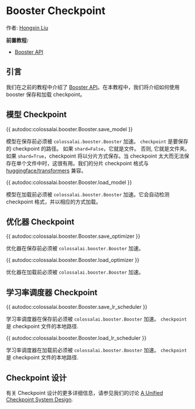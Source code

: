 # Booster Checkpoint

作者: [Hongxin Liu](https://github.com/ver217)

**前置教程:**
- [Booster API](./booster_api.md)

## 引言

我们在之前的教程中介绍了 [Booster API](./booster_api.md)。在本教程中，我们将介绍如何使用 booster 保存和加载 checkpoint。

## 模型 Checkpoint

{{ autodoc:colossalai.booster.Booster.save_model }}

模型在保存前必须被 `colossalai.booster.Booster` 加速。 `checkpoint` 是要保存的 checkpoint 的路径。 如果 `shard=False`，它就是文件。 否则, 它就是文件夹。如果 `shard=True`，checkpoint 将以分片方式保存。当 checkpoint 太大而无法保存在单个文件中时，这很有用。我们的分片 checkpoint 格式与 [huggingface/transformers](https://github.com/huggingface/transformers) 兼容。

{{ autodoc:colossalai.booster.Booster.load_model }}

模型在加载前必须被 `colossalai.booster.Booster` 加速。它会自动检测 checkpoint 格式，并以相应的方式加载。

## 优化器 Checkpoint


{{ autodoc:colossalai.booster.Booster.save_optimizer }}

优化器在保存前必须被 `colossalai.booster.Booster` 加速。

{{ autodoc:colossalai.booster.Booster.load_optimizer }}

优化器在加载前必须被 `colossalai.booster.Booster` 加速。

## 学习率调度器 Checkpoint

{{ autodoc:colossalai.booster.Booster.save_lr_scheduler }}

学习率调度器在保存前必须被 `colossalai.booster.Booster` 加速。 `checkpoint` 是 checkpoint 文件的本地路径.

{{ autodoc:colossalai.booster.Booster.load_lr_scheduler }}

学习率调度器在加载前必须被 `colossalai.booster.Booster` 加速。 `checkpoint` 是 checkpoint 文件的本地路径.

## Checkpoint 设计

有关 Checkpoint 设计的更多详细信息，请参见我们的讨论 [A Unified Checkpoint System Design](https://github.com/hpcaitech/ColossalAI/discussions/3339).

<!-- doc-test-command: echo  -->
